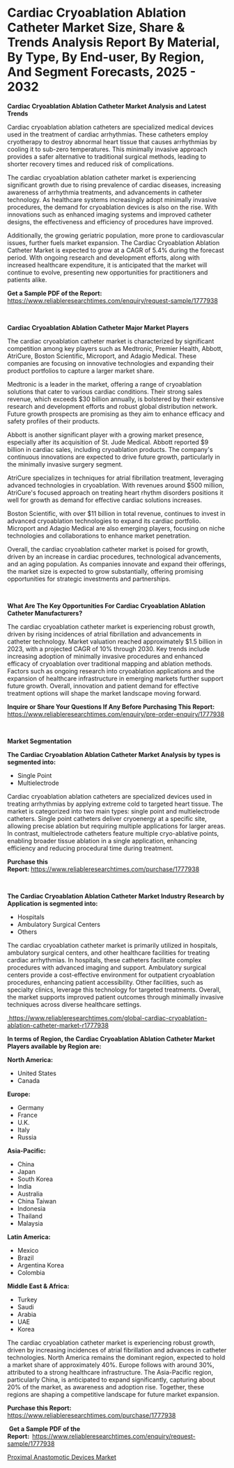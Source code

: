 <p><h1>Cardiac Cryoablation Ablation Catheter Market Size, Share & Trends Analysis Report By Material, By Type, By End-user, By Region, And Segment Forecasts, 2025 - 2032</h1></p><p><strong>Cardiac Cryoablation Ablation Catheter Market Analysis and Latest Trends</strong></p>
<p><p>Cardiac cryoablation ablation catheters are specialized medical devices used in the treatment of cardiac arrhythmias. These catheters employ cryotherapy to destroy abnormal heart tissue that causes arrhythmias by cooling it to sub-zero temperatures. This minimally invasive approach provides a safer alternative to traditional surgical methods, leading to shorter recovery times and reduced risk of complications.</p><p>The cardiac cryoablation ablation catheter market is experiencing significant growth due to rising prevalence of cardiac diseases, increasing awareness of arrhythmia treatments, and advancements in catheter technology. As healthcare systems increasingly adopt minimally invasive procedures, the demand for cryoablation devices is also on the rise. With innovations such as enhanced imaging systems and improved catheter designs, the effectiveness and efficiency of procedures have improved.</p><p>Additionally, the growing geriatric population, more prone to cardiovascular issues, further fuels market expansion. The Cardiac Cryoablation Ablation Catheter Market is expected to grow at a CAGR of 5.4% during the forecast period. With ongoing research and development efforts, along with increased healthcare expenditure, it is anticipated that the market will continue to evolve, presenting new opportunities for practitioners and patients alike.</p></p>
<p><strong>Get a Sample PDF of the Report:&nbsp;</strong> <a href="https://www.reliableresearchtimes.com/enquiry/request-sample/1777938?utm_campaign=3221&utm_medium=2&utm_source=Github&utm_content=ia&utm_term=05032025&utm_id=cardiac-cryoablation-ablation-catheter">https://www.reliableresearchtimes.com/enquiry/request-sample/1777938</a></p>
<p>&nbsp;</p>
<p><strong>Cardiac Cryoablation Ablation Catheter Major Market Players</strong></p>
<p><p>The cardiac cryoablation catheter market is characterized by significant competition among key players such as Medtronic, Premier Health, Abbott, AtriCure, Boston Scientific, Microport, and Adagio Medical. These companies are focusing on innovative technologies and expanding their product portfolios to capture a larger market share.</p><p>Medtronic is a leader in the market, offering a range of cryoablation solutions that cater to various cardiac conditions. Their strong sales revenue, which exceeds $30 billion annually, is bolstered by their extensive research and development efforts and robust global distribution network. Future growth prospects are promising as they aim to enhance efficacy and safety profiles of their products.</p><p>Abbott is another significant player with a growing market presence, especially after its acquisition of St. Jude Medical. Abbott reported $9 billion in cardiac sales, including cryoablation products. The company's continuous innovations are expected to drive future growth, particularly in the minimally invasive surgery segment.</p><p>AtriCure specializes in techniques for atrial fibrillation treatment, leveraging advanced technologies in cryoablation. With revenues around $500 million, AtriCure's focused approach on treating heart rhythm disorders positions it well for growth as demand for effective cardiac solutions increases.</p><p>Boston Scientific, with over $11 billion in total revenue, continues to invest in advanced cryoablation technologies to expand its cardiac portfolio. Microport and Adagio Medical are also emerging players, focusing on niche technologies and collaborations to enhance market penetration.</p><p>Overall, the cardiac cryoablation catheter market is poised for growth, driven by an increase in cardiac procedures, technological advancements, and an aging population. As companies innovate and expand their offerings, the market size is expected to grow substantially, offering promising opportunities for strategic investments and partnerships.</p></p>
<p>&nbsp;</p>
<p><strong>What Are The Key Opportunities For Cardiac Cryoablation Ablation Catheter Manufacturers?</strong></p>
<p><p>The cardiac cryoablation catheter market is experiencing robust growth, driven by rising incidences of atrial fibrillation and advancements in catheter technology. Market valuation reached approximately $1.5 billion in 2023, with a projected CAGR of 10% through 2030. Key trends include increasing adoption of minimally invasive procedures and enhanced efficacy of cryoablation over traditional mapping and ablation methods. Factors such as ongoing research into cryoablation applications and the expansion of healthcare infrastructure in emerging markets further support future growth. Overall, innovation and patient demand for effective treatment options will shape the market landscape moving forward.</p></p>
<p><strong>Inquire or Share Your Questions If Any Before Purchasing This Report:</strong> <a href="https://www.reliableresearchtimes.com/enquiry/pre-order-enquiry/1777938?utm_campaign=3221&utm_medium=2&utm_source=Github&utm_content=ia&utm_term=05032025&utm_id=cardiac-cryoablation-ablation-catheter">https://www.reliableresearchtimes.com/enquiry/pre-order-enquiry/1777938</a></p>
<p>&nbsp;</p>
<p><strong>Market Segmentation</strong></p>
<p><strong>The Cardiac Cryoablation Ablation Catheter Market Analysis by types is segmented into:</strong></p>
<p><ul><li>Single Point</li><li>Multielectrode</li></ul></p>
<p><p>Cardiac cryoablation ablation catheters are specialized devices used in treating arrhythmias by applying extreme cold to targeted heart tissue. The market is categorized into two main types: single point and multielectrode catheters. Single point catheters deliver cryoenergy at a specific site, allowing precise ablation but requiring multiple applications for larger areas. In contrast, multielectrode catheters feature multiple cryo-ablative points, enabling broader tissue ablation in a single application, enhancing efficiency and reducing procedural time during treatment.</p></p>
<p><strong>Purchase this Report:&nbsp;</strong><a href="https://www.reliableresearchtimes.com/purchase/1777938?utm_campaign=3221&utm_medium=2&utm_source=Github&utm_content=ia&utm_term=05032025&utm_id=cardiac-cryoablation-ablation-catheter">https://www.reliableresearchtimes.com/purchase/1777938</a></p>
<p>&nbsp;</p>
<p><strong>The Cardiac Cryoablation Ablation Catheter Market Industry Research by Application is segmented into:</strong></p>
<p><ul><li>Hospitals</li><li>Ambulatory Surgical Centers</li><li>Others</li></ul></p>
<p><p>The cardiac cryoablation catheter market is primarily utilized in hospitals, ambulatory surgical centers, and other healthcare facilities for treating cardiac arrhythmias. In hospitals, these catheters facilitate complex procedures with advanced imaging and support. Ambulatory surgical centers provide a cost-effective environment for outpatient cryoablation procedures, enhancing patient accessibility. Other facilities, such as specialty clinics, leverage this technology for targeted treatments. Overall, the market supports improved patient outcomes through minimally invasive techniques across diverse healthcare settings.</p></p>
<p><a href="https://www.reliableresearchtimes.com/global-cardiac-cryoablation-ablation-catheter-market-r1777938?utm_campaign=3221&utm_medium=2&utm_source=Github&utm_content=ia&utm_term=05032025&utm_id=cardiac-cryoablation-ablation-catheter">&nbsp;https://www.reliableresearchtimes.com/global-cardiac-cryoablation-ablation-catheter-market-r1777938</a></p>
<p><strong>In terms of Region, the Cardiac Cryoablation Ablation Catheter Market Players available by Region are:</strong></p>
<p>
    <p> <strong> North America: </strong>
        <ul>
            <li>United States</li>
            <li>Canada</li>
        </ul>
        </p> 
    <p> <strong> Europe: </strong>
        <ul>
            <li>Germany</li>
            <li>France</li>
            <li>U.K.</li>
            <li>Italy</li>
            <li>Russia</li>
        </ul>
        </p> 
    <p> <strong> Asia-Pacific: </strong>
        <ul>
            <li>China</li>
            <li>Japan</li>
            <li>South Korea</li>
            <li>India</li>
            <li>Australia</li>
            <li>China Taiwan</li>
            <li>Indonesia</li>
            <li>Thailand</li>
            <li>Malaysia</li>
        </ul>
        </p> 
    <p> <strong> Latin America: </strong>
        <ul>
            <li>Mexico</li>
            <li>Brazil</li>
            <li>Argentina Korea</li>
            <li>Colombia</li>
        </ul>
        </p> 
    <p> <strong> Middle East & Africa: </strong>
        <ul>
            <li>Turkey</li>
            <li>Saudi</li>
            <li>Arabia</li>
            <li>UAE</li>
            <li>Korea</li>
        </ul>
    </p>
    </p>
<p><p>The cardiac cryoablation catheter market is experiencing robust growth, driven by increasing incidences of atrial fibrillation and advances in catheter technologies. North America remains the dominant region, expected to hold a market share of approximately 40%. Europe follows with around 30%, attributed to a strong healthcare infrastructure. The Asia-Pacific region, particularly China, is anticipated to expand significantly, capturing about 20% of the market, as awareness and adoption rise. Together, these regions are shaping a competitive landscape for future market expansion.</p></p>
<p><strong>Purchase this Report: </strong><a href="https://www.reliableresearchtimes.com/purchase/1777938?utm_campaign=3221&utm_medium=2&utm_source=Github&utm_content=ia&utm_term=05032025&utm_id=cardiac-cryoablation-ablation-catheter">https://www.reliableresearchtimes.com/purchase/1777938</a></p>
<p>&nbsp;<strong>Get a Sample PDF of the Report:&nbsp;&nbsp;</strong><a href="https://www.reliableresearchtimes.com/enquiry/request-sample/1777938?utm_campaign=3221&utm_medium=2&utm_source=Github&utm_content=ia&utm_term=05032025&utm_id=cardiac-cryoablation-ablation-catheter">https://www.reliableresearchtimes.com/enquiry/request-sample/1777938</a></p>
<p><strong></strong></p>
<p><p><a href="https://github.com/joshuagarcia509/Market-Research-Report-List-1/blob/main/proximal-anastomotic-devices-market.md?utm_campaign=3221&utm_medium=2&utm_source=Github&utm_content=ia&utm_term=05032025&utm_id=cardiac-cryoablation-ablation-catheter">Proximal Anastomotic Devices Market</a></p></p>